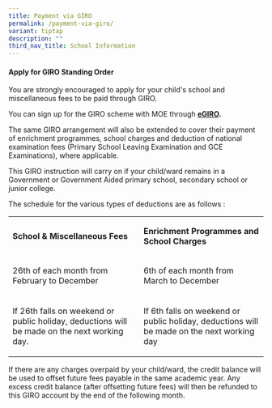 ```yaml
---
title: Payment via GIRO
permalink: /payment-via-giro/
variant: tiptap
description: ""
third_nav_title: School Information
---
```

<h4>Apply for GIRO Standing Order</h4>
<p>You are strongly encouraged to apply for your child's school and miscellaneous
fees to be paid through GIRO.</p>
<p>You can sign up for the GIRO scheme with MOE through&nbsp;<strong><a href="https://www.moe.gov.sg/financial-matters/fees/egiro" rel="noopener noreferrer nofollow" target="_blank">eGIRO</a>.</strong>
</p>
<p>The same GIRO arrangement will also be extended to cover their payment
of enrichment programmes, school charges and deduction of national examination
fees (Primary School Leaving Examination and GCE Examinations), where applicable.</p>
<p>This GIRO instruction will carry on if your child/ward remains in a Government
or Government Aided primary school, secondary school or junior college.</p>
<p>The schedule for the various types of deductions are as follows :</p>
<table style="minWidth: 50px">
<colgroup>
<col>
<col>
</colgroup>
<tbody>
<tr>
<td rowspan="1" colspan="1">
<p><strong>School &amp; Miscellaneous Fees</strong>
</p>
</td>
<td rowspan="1" colspan="1">
<p><strong>Enrichment Programmes and School Charges</strong>
</p>
</td>
</tr>
<tr>
<td rowspan="1" colspan="1">
<p>26th of each month from February to December
<br>
<br>
<br>If 26th falls on weekend or public holiday, deductions will be made on
the next working day.</p>
</td>
<td rowspan="1" colspan="1">
<p>6th of each month from March to December
<br>
<br>
<br>If 6th falls on weekend or public holiday, deductions will be made on
the next working day</p>
</td>
</tr>
</tbody>
</table>
<p>If there are any charges overpaid by your child/ward, the credit balance
will be used to offset future fees payable in the same academic year. Any
excess credit balance (after offsetting future fees) will then be refunded
to this GIRO account by the end of the following month.</p>
<p>&nbsp;</p>